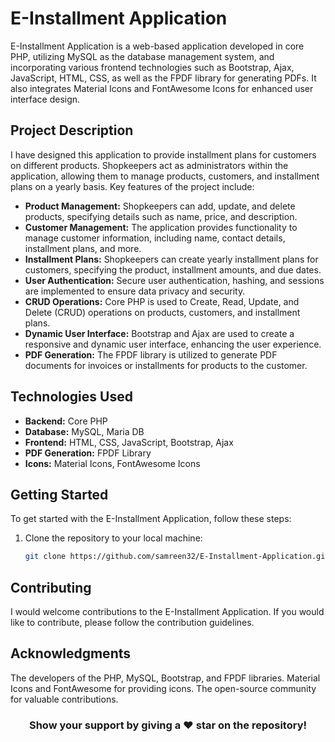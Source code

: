 # E-Installment Application

E-Installment Application is a web-based application developed in core PHP, utilizing MySQL as the database management system, and incorporating various frontend 
technologies such as Bootstrap, Ajax, JavaScript, HTML, CSS, as well as the FPDF library for generating PDFs. It also integrates Material Icons and FontAwesome Icons for 
enhanced user interface design.


## Project Description

I have designed this application to provide installment plans for customers on different products. Shopkeepers act as administrators within the application, 
allowing them to manage products, customers, and installment plans on a yearly basis. Key features of the project include:

- **Product Management:** Shopkeepers can add, update, and delete products, specifying details such as name, price, and description.
- **Customer Management:** The application provides functionality to manage customer information, including name, contact details, installment plans, and more.
- **Installment Plans:** Shopkeepers can create yearly installment plans for customers, specifying the product, installment amounts, and due dates.
- **User Authentication:** Secure user authentication, hashing, and sessions are implemented to ensure data privacy and security.
- **CRUD Operations:** Core PHP is used to Create, Read, Update, and Delete (CRUD) operations on products, customers, and installment plans.
- **Dynamic User Interface:** Bootstrap and Ajax are used to create a responsive and dynamic user interface, enhancing the user experience.
- **PDF Generation:** The FPDF library is utilized to generate PDF documents for invoices or installments for products to the customer.


## Technologies Used

- **Backend:** Core PHP
- **Database:** MySQL, Maria DB
- **Frontend:** HTML, CSS, JavaScript, Bootstrap, Ajax
- **PDF Generation:** FPDF Library
- **Icons:** Material Icons, FontAwesome Icons


## Getting Started

To get started with the E-Installment Application, follow these steps:

1. Clone the repository to your local machine:

   ```bash
   git clone https://github.com/samreen32/E-Installment-Application.git


## Contributing
I would welcome contributions to the E-Installment Application. If you would like to contribute, please follow the contribution guidelines.


## Acknowledgments
The developers of the PHP, MySQL, Bootstrap, and FPDF libraries.
Material Icons and FontAwesome for providing icons.
The open-source community for valuable contributions.


<div align="center">
    <h3><b>Show your support by giving a ❤️ star on the repository!</b></h3>
</div>
